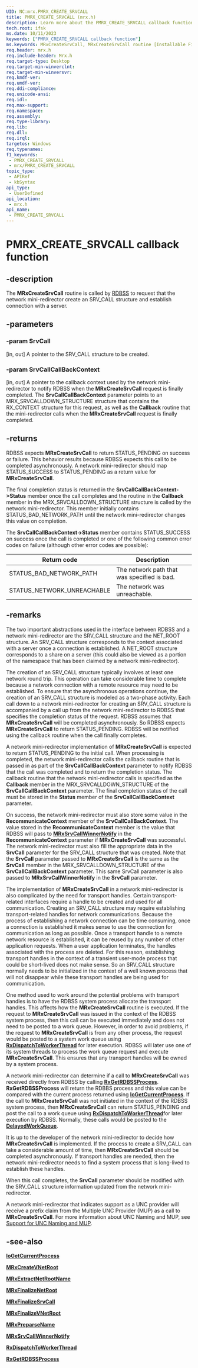 ```yaml
---
UID: NC:mrx.PMRX_CREATE_SRVCALL
title: PMRX_CREATE_SRVCALL (mrx.h)
description: Learn more about the PMRX_CREATE_SRVCALL callback function.
tech.root: ifsk
ms.date: 10/11/2023
keywords: ["PMRX_CREATE_SRVCALL callback function"]
ms.keywords: MRxCreateSrvCall, MRxCreateSrvCall routine [Installable File System Drivers], PMRX_CREATE_SRVCALL, ifsk.mrxcreatesrvcall, mrx/MRxCreateSrvCall, mrxref_bc85d9c3-6d64-4510-ae94-0ec858c49110.xml
req.header: mrx.h
req.include-header: Mrx.h
req.target-type: Desktop
req.target-min-winverclnt: 
req.target-min-winversvr: 
req.kmdf-ver: 
req.umdf-ver: 
req.ddi-compliance: 
req.unicode-ansi: 
req.idl: 
req.max-support: 
req.namespace: 
req.assembly: 
req.type-library: 
req.lib: 
req.dll: 
req.irql: 
targetos: Windows
req.typenames: 
f1_keywords:
 - PMRX_CREATE_SRVCALL
 - mrx/PMRX_CREATE_SRVCALL
topic_type:
 - APIRef
 - kbSyntax
api_type:
 - UserDefined
api_location:
 - mrx.h
api_name:
 - PMRX_CREATE_SRVCALL
---
```


# PMRX_CREATE_SRVCALL callback function

## -description

The **MRxCreateSrvCall** routine is called by [RDBSS](/windows-hardware/drivers/ifs/the-rdbss-driver-and-library) to request that the network mini-redirector create an SRV_CALL structure and establish connection with a server.

## -parameters

### -param SrvCall

[in, out] A pointer to the SRV_CALL structure to be created.

### -param SrvCallCallBackContext

[in, out] A pointer to the callback context used by the network mini-redirector to notify RDBSS when the **MRxCreateSrvCall** request is finally completed. The **SrvCallCallBackContext** parameter points to an MRX_SRVCALLDOWN_STRUCTURE structure that contains the RX_CONTEXT structure for this request, as well as the **Callback** routine that the mini-redirector calls when the **MRxCreateSrvCall** request is finally completed.

## -returns

RDBSS expects **MRxCreateSrvCall** to return STATUS_PENDING on success or failure. This behavior results because RDBSS expects this call to be completed asynchronously. A network mini-redirector should map STATUS_SUCCESS to STATUS_PENDING as a return value for **MRxCreateSrvCall**.

The final completion status is returned in the **SrvCallCallBackContext->Status** member once the call completes and the routine in the **Callback** member in the MRX_SRVCALLDOWN_STRUCTURE structure is called by the network mini-redirector. This member initially contains STATUS_BAD_NETWORK_PATH until the network mini-redirector changes this value on completion.

The **SrvCallCallBackContext->Status** member contains STATUS_SUCCESS on success once the call is completed or one of the following common error codes on failure (although other error codes are possible):

| Return code | Description |
| ----------- | ----------- |
| STATUS_BAD_NETWORK_PATH | The network path that was specified is bad.  |
| STATUS_NETWORK_UNREACHABLE | The network was unreachable. |

## -remarks

The two important abstractions used in the interface between RDBSS and a network mini-redirector are the SRV_CALL structure and the NET_ROOT structure. An SRV_CALL structure corresponds to the context associated with a server once a connection is established. A NET_ROOT structure corresponds to a share on a server (this could also be viewed as a portion of the namespace that has been claimed by a network mini-redirector).

The creation of an SRV_CALL structure typically involves at least one network round trip. This operation can take considerable time to complete because a network connection with a remote resource may need to be established. To ensure that the asynchronous operations continue, the creation of an SRV_CALL structure is modeled as a two-phase activity. Each call down to a network mini-redirector for creating an SRV_CALL structure is accompanied by a call up from the network mini-redirector to RDBSS that specifies the completion status of the request. RDBSS assumes that **MRxCreateSrvCall** will be completed asynchronously. So RDBSS expects **MRxCreateSrvCall** to return STATUS_PENDING. RDBSS will be notified using the callback routine when the call finally completes.

A network mini-redirector implementation of **MRxCreateSrvCall** is expected to  return STATUS_PENDING to the initial call. When processing is completed, the network mini-redirector calls the callback routine that is passed in as part of the **SrvCallCallBackContext** parameter to notify RDBSS that the call was completed and to return the completion status. The callback routine that the network mini-redirector calls is specified as the **Callback** member in the MRX_SRVCALLDOWN_STRUCTURE of the **SrvCallCallBackContext** parameter. The final completion status of the call must be stored in the **Status** member of the **SrvCallCallBackContext** parameter.

On success, the network mini-redirector must also store some value in the **RecommunicateContext** member of the **SrvCallCallBackContext**. The value stored in the **RecommunicateContext** member is the value that RDBSS will pass to [**MRxSrvCallWinnerNotify**](nc-mrx-pmrx_srvcall_winner_notify.md) in the **RecommunicateContext** parameter if **MRxCreateSrvCall** was successful. The network mini-redirector must also fill the appropriate data in the **SrvCall** parameter for the SRV_CALL structure that was created. Note that the **SrvCall** parameter passed to **MRxCreateSrvCall** is the same as the **SrvCall** member in the MRX_SRVCALLDOWN_STRUCTURE of the **SrvCallCallBackContext** parameter. This same SrvCall parameter is also passed to **MRxSrvCallWinnerNotify** in the **SrvCall** parameter.

The implementation of **MRxCreateSrvCall** in a network mini-redirector is also complicated by the need for transport handles. Certain transport-related interfaces require a handle to be created and used for all communication. Creating an SRV_CALL structure may require establishing transport-related handles for network communications. Because the process of establishing a network connection can be time consuming, once a connection is established it makes sense to use the connection for communication as long as possible. Once a transport handle to a remote network resource is established, it can be reused by any number of other application requests. When a user application terminates, the handles associated with the process are deleted. For this reason, establishing transport handles in the context of a transient user-mode process that could be short-lived does not make sense. So an SRV_CALL structure normally needs to be initialized in the context of a well known process that will not disappear while these transport handles are being used for communication.

One method used to work around the potential problems with transport handles is to have the RDBSS system process allocate the transport handles. This affects how the **MRxCreateSrvCall** routine is executed. If the request to **MRxCreateSrvCall** was issued in the context of the RDBSS system process, then this call can be executed immediately and does not need to be posted to a work queue. However, in order to avoid problems, if the request to **MRxCreateSrvCall** is from any other process, the request would be posted to a system work queue using [**RxDispatchToWorkerThread**](../rxworkq/nf-rxworkq-rxdispatchtoworkerthread.md) for later execution. RDBSS will later use one of its system threads to process the work queue request and execute **MRxCreateSrvCall**. This ensures that any transport handles will be owned by a system process.

A network mini-redirector can determine if a call to **MRxCreateSrvCall** was received directly from RDBSS by calling [**RxGetRDBSSProcess**](../rxstruc/nf-rxstruc-rxgetrdbssprocess.md). **RxGetRDBSSProcess** will return the RDBBS process and this value can be compared with the current process returned using [**IoGetCurrentProcess**](../wdm/nf-wdm-iogetcurrentprocess.md). If the call to **MRxCreateSrvCall** was not initiated in the context of the RDBSS system process, then **MRxCreateSrvCall** can return STATUS_PENDING and post the call to a work queue using [**RxDispatchToWorkerThread**](../rxworkq/nf-rxworkq-rxdispatchtoworkerthread.md)for later execution by RDBSS. Normally, these calls would be posted to the [**DelayedWorkQueue**](../wdm/ne-wdm-_work_queue_type.md).

It is up to the developer of the network mini-redirector to decide how **MRxCreateSrvCall** is implemented. If the process to create a SRV_CALL can take a considerable amount of time, then **MRxCreateSrvCall** should be completed asynchronously. If transport handles are needed, then the network mini-redirector needs to find a system process that is long-lived to establish these handles.

When this call completes, the **SrvCall** parameter should be modified with the SRV_CALL structure information updated from the network mini-redirector.

A network mini-redirector that indicates support as a UNC provider will receive a prefix claim from the Multiple UNC Provider (MUP) as a call to **MRxCreateSrvCall**. For more information about UNC Naming and MUP, see [Support for UNC Naming and MUP](/windows-hardware/drivers/ifs/support-for-unc-naming-and-mup).

## -see-also

[**IoGetCurrentProcess**](../wdm/nf-wdm-iogetcurrentprocess.md)

[**MRxCreateVNetRoot**](nc-mrx-pmrx_create_v_net_root.md)

[**MRxExtractNetRootName**](nc-mrx-pmrx_extract_netroot_name.md)

[**MRxFinalizeNetRoot**](nc-mrx-pmrx_finalize_net_root_calldown.md)

[**MRxFinalizeSrvCall**](nc-mrx-pmrx_finalize_srvcall_calldown.md)

[**MRxFinalizeVNetRoot**](nc-mrx-pmrx_finalize_v_net_root_calldown.md)

[**MRxPreparseName**](nc-mrx-pmrx_preparse_name.md)

[**MRxSrvCallWinnerNotify**](nc-mrx-pmrx_srvcall_winner_notify.md)

[**RxDispatchToWorkerThread**](../rxworkq/nf-rxworkq-rxdispatchtoworkerthread.md)

[**RxGetRDBSSProcess**](../rxstruc/nf-rxstruc-rxgetrdbssprocess.md)
